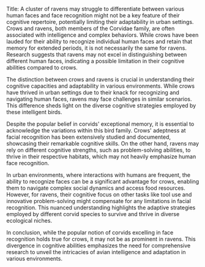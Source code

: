 Title: A cluster of ravens may struggle to differentiate between various human faces and face recognition might not be a key feature of their cognitive repertoire, potentially limiting their adaptability in urban settings.
Crows and ravens, both members of the Corvidae family, are often associated with intelligence and complex behaviors. While crows have been lauded for their ability to recognize individual human faces and retain that memory for extended periods, it is not necessarily the same for ravens. Research suggests that ravens may not excel in distinguishing between different human faces, indicating a possible limitation in their cognitive abilities compared to crows.

The distinction between crows and ravens is crucial in understanding their cognitive capacities and adaptability in various environments. While crows have thrived in urban settings due to their knack for recognizing and navigating human faces, ravens may face challenges in similar scenarios. This difference sheds light on the diverse cognitive strategies employed by these intelligent birds.

Despite the popular belief in corvids' exceptional memory, it is essential to acknowledge the variations within this bird family. Crows' adeptness at facial recognition has been extensively studied and documented, showcasing their remarkable cognitive skills. On the other hand, ravens may rely on different cognitive strengths, such as problem-solving abilities, to thrive in their respective habitats, which may not heavily emphasize human face recognition.

In urban environments, where interactions with humans are frequent, the ability to recognize faces can be a significant advantage for crows, enabling them to navigate complex social dynamics and access food resources. However, for ravens, their cognitive focus on other tasks like tool use and innovative problem-solving might compensate for any limitations in facial recognition. This nuanced understanding highlights the adaptive strategies employed by different corvid species to survive and thrive in diverse ecological niches.

In conclusion, while the popular notion of corvids excelling in face recognition holds true for crows, it may not be as prominent in ravens. This divergence in cognitive abilities emphasizes the need for comprehensive research to unveil the intricacies of avian intelligence and adaptation in various environments.